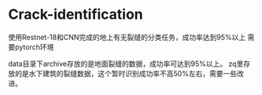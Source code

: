 # Crack-identification
使用Restnet-18和CNN完成的地上有无裂缝的分类任务，成功率达到95%以上
需要pytorch环境

data目录下archive存放的是地面裂缝的数据，成功率可达到95%以上。
zq里存放的是水下建筑的裂缝数据，这个暂时识别成功率不高50%左右，需要一些改进。

